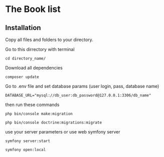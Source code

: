 # The Book list

## Installation

Copy all files and folders to your directory.

Go to this dirrectory with terminal

```
cd directory_name/
```

Download all dependencies
```
composer update
```
Go to .env file and set database params (user login, pass, database name)
```
DATABASE_URL="mysql://db_user:db_password@127.0.0.1:3306/db_name"
```
then run these commands
```
php bin/console make:migration

php bin/console doctrine:migrations:migrate
```
use your server parameters or use web symfony server
```
symfony server:start

symfony open:local
```
